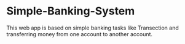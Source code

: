 # Simple-Banking-System
This web app is based on simple banking tasks like Transection  and transferring money from one account to another account.
